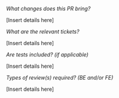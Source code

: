 *What changes does this PR bring?*

[Insert details here]

*What are the relevant tickets?*

[Insert details here]

*Are tests included? (if applicable)*

[Insert details here]

*Types of review(s) required? (BE and/or FE)*

[Insert details here]
